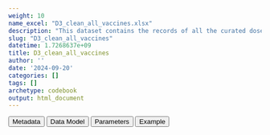 ```yaml
---
weight: 10
name_excel: "D3_clean_all_vaccines.xlsx"
description: "This dataset contains the records of all the curated doses of all vaccines in the instance listed in Table 4 of the SAP, including the curated covid vaccines. It is obtained from the original conceptsets datastes by replicating each vaccination record as many times as the indicators that it is used for, see the first example in the tab Example: a record with Vacco Id DIP-HIB-PER-POL-TET is replicated 3 times, once per the indicator DPT, once per the indicator HiB, and once for the indicator Pol. Then, each record is labelled with various exclusion citeria, most importantly, records with dats 30 daya apart form a previous record as marked as 'duplicates'. In the next step, all the record labelled as 'removed row' will be removed"
slug: "D3_clean_all_vaccines"
datetime: 1.7268637e+09
title: D3_clean_all_vaccines
author: ''
date: '2024-09-20'
categories: []
tags: []
archetype: codebook
output: html_document
---
```


<script src="/rmarkdown-libs/core-js/shim.min.js"></script>
<script src="/rmarkdown-libs/react/react.min.js"></script>
<script src="/rmarkdown-libs/react/react-dom.min.js"></script>
<script src="/rmarkdown-libs/reactwidget/react-tools.umd.cjs"></script>
<script src="/rmarkdown-libs/htmlwidgets/htmlwidgets.js"></script>
<link href="/rmarkdown-libs/reactable/reactable.css" rel="stylesheet" />
<script src="/rmarkdown-libs/reactable-binding/reactable.js"></script>
<div class="tab">
<button class="tablinks" onclick="openCity(event, &#39;Metadata&#39;)" id="defaultOpen">Metadata</button>
<button class="tablinks" onclick="openCity(event, &#39;Data Model&#39;)">Data Model</button>
<button class="tablinks" onclick="openCity(event, &#39;Parameters&#39;)">Parameters</button>
<button class="tablinks" onclick="openCity(event, &#39;Example&#39;)">Example</button>
</div>
<div id="Metadata" class="tabcontent">
<div id="htmlwidget-1" class="reactable html-widget" style="width:auto;height:600px;"></div>
<script type="application/json" data-for="htmlwidget-1">{"x":{"tag":{"name":"Reactable","attribs":{"data":{"medatata_name":["Name of the dataset","Content of the dataset","Unit of observation","Dataset where the list of UoOs is fully listed and with 1 record per UoO","How many observations per UoO","NxUoO","Variables capturing the UoO","Primary key","Parameters",null,null,null,null,null,null,null,null,null,null,null],"metadata_content":["D3_clean_all_vaccines","This dataset contains the records of all the curated doses of all vaccines in the instance listed in Table 4 of the SAP, including the curated covid vaccines. It is obtained from the original conceptsets datastes by replicating each vaccination record as many times as the indicators that it is used for, see the first example in the tab Example: a record with Vacco Id DIP-HIB-PER-POL-TET is replicated 3 times, once per the indicator DPT, once per the indicator HiB, and once for the indicator Pol. Then, each record is labelled with various exclusion citeria, most importantly, records with dats 30 daya apart form a previous record as marked as 'duplicates'. In the next step, all the record labelled as 'removed row' will be removed","root indicators for all persons in the instance",null,"as many as the doses for that root_indicator, including duplicates",">= 0","person_id root_indicator",null,null,null,null,null,null,null,null,null,null,null,null,null]},"columns":[{"id":"medatata_name","name":"medatata_name","type":"character"},{"id":"metadata_content","name":"metadata_content","type":"character"}],"sortable":false,"searchable":true,"pagination":false,"highlight":true,"bordered":true,"striped":true,"style":{"maxWidth":1800},"height":"600px","dataKey":"a00b6704e1f089764e2acf9b5da06fa1"},"children":[]},"class":"reactR_markup"},"evals":[],"jsHooks":[]}</script>
</div>
<div id="Data Model" class="tabcontent">
<div id="htmlwidget-2" class="reactable html-widget" style="width:auto;height:600px;"></div>
<script type="application/json" data-for="htmlwidget-2">{"x":{"tag":{"name":"Reactable","attribs":{"data":{"VarName":["person_id","date_curated","dose_curated","manufacturer_curated","vacco_id","concept_vacco_id","root_indicator","imputed_dose","duplicated_records","missing_date","distance_too_short","duplicated_records_final","removed_row",null,null,null,null,null,null,null],"Description":["unique person identifier",null,null,null,"label from the VaccO ontology","for each vacco_id there may be multiple ways of retrieving the records: from ATC (either from VACCINES or MEDICINES) or from vx_type (from VACCINES). Each of those originate a concept. The methods are specified in SAFETY-VAC_vaccines_28Mar24 and are assigned in 03_concepts","root of the indicator, as specified in SAFETY-VAC_indicators_28Mar24, i.e., Table 7 of the Protocol. The same indicator may be populated by multiple VaccoIDs, e.g., the indicator Pol2 may be obtained by a first dose of POL and a second dose of DIP-PER-POL-TET. The two records are copied with root_indicator Pol and doses curated are assigned on the base of the root_indicator","flag that the curated dose is imputed","to be excluded because it's a duplicated record before all the transformations","to be excluded because date is missing","to be excluded because distance from another record of the same root_indicator is distant less than 30 days","to be excluded because after all tranformation it is a duplicated record","1 if any exclusion criterion is 1",null,null,null,null,null,null,null],"Format":["character","date","integer","character","character","character",null,"binary","binary","binary","binary","binary","binary",null,null,null,null,null,null,null],"Vocabulary":[null,null,"1, 2 , 3,4",null,"VaccO ontology, as specified in SAFETY-VAC_vaccines_28Mar24","VaccO ontlogy + one among ATC, MED, VXTYPE","\"MCV\" = measles-containing vaccine\r\n\"DTP\" = diphteria-tetatnus-pertussis\r\n\"Hib\" = Haemophilus influenzae type B\r\n\"HepB\" = Hepatatis B\r\n\"Pol\" = Polio\r\n\"PCV\" = Pneumococcal conjugate vaccines\r\n\"Varicella\" = Varicella\r\n\"BCG\" = Bacille Calmette-Guérin vaccine\r\n\"HPV\" = Human papillomavirus vaccine\r\n\"RotaC\" = Rotavirus\r\n\"Meningococcal\" = Meningococcal vaccine\r\n\"Influenza\" =Infuenza\r\n\"Coronavirus\" = Coronavirus",null,"1 = to be excluded\r\n0 = otherwise","1 = to be excluded\r\n0 = otherwise","1 = to be excluded\r\n0 = otherwise","1 = to be excluded\r\n0 = otherwise","1 = to be excluded\r\n0 = otherwise",null,null,null,null,null,null,null],"Parameters":[null,null,null,null,null,null,null,null,null,null,null,null,null,null,null,null,null,null,null,null],"Notes and examples":["from CDM PERSONS",null,"doses higher than the vaccine-specific maximum dosage are excluded",null,"note that the symbol '-' of the original VaccO ontology has been replaced by the symbol '_' because the former cannot be part of a file name in , so examples are\r\n\r\n\"DIP_HEB_PER_POL_TET\"     \r\n\"DIP_HIB_PER_TET\"         \r\n\"DIP_TET\"                 \r\n\"HEB\"                     \r\n\"POL\"                     \r\n\"MEA_MUM_RUB\"             \r\n\"MUM\"                     \r\n\"RVV\"                     \r\n\"COV\"                     \r\n\"HEZ\"                     \r\n\"HIB_POL\"",null,null,null,null,null,null,null,null,null,null,null,null,null,null,null],"Source tables and variables":[null,null,null,null,null,null,null,null,null,null,null,null,null,null,null,null,null,null,null,null],"Retrieved":["yes","yes","yes","yes","yes",null,null,null,null,null,null,null,null,null,null,null,null,null,null,null],"Calculated":[null,null,null,null,null,null,null,null,null,null,null,null,null,null,null,null,null,null,null,null],"Algorithm_id":[null,null,null,null,null,null,null,null,null,null,null,null,null,null,null,null,null,null,null,null],"Rule":[null,null,null,null,null,null,null,null,null,null,null,null,null,null,null,null,null,null,null,null]},"columns":[{"id":"VarName","name":"VarName","type":"character"},{"id":"Description","name":"Description","type":"character"},{"id":"Format","name":"Format","type":"character"},{"id":"Vocabulary","name":"Vocabulary","type":"character"},{"id":"Parameters","name":"Parameters","type":"logical"},{"id":"Notes and examples","name":"Notes and examples","type":"character"},{"id":"Source tables and variables","name":"Source tables and variables","type":"logical"},{"id":"Retrieved","name":"Retrieved","type":"character"},{"id":"Calculated","name":"Calculated","type":"logical"},{"id":"Algorithm_id","name":"Algorithm_id","type":"logical"},{"id":"Rule","name":"Rule","type":"logical"}],"sortable":false,"searchable":true,"pagination":false,"highlight":true,"bordered":true,"striped":true,"style":{"maxWidth":1800},"height":"600px","dataKey":"58bac99c02a0f3966888c0a8538c0652"},"children":[]},"class":"reactR_markup"},"evals":[],"jsHooks":[]}</script>
</div>
<div id="Parameters" class="tabcontent">
<div id="htmlwidget-3" class="reactable html-widget" style="width:auto;height:600px;"></div>
<script type="application/json" data-for="htmlwidget-3">{"x":{"tag":{"name":"Reactable","attribs":{"data":{"parameter in the variable name":[null,null,null,null,null,null,null,null,null,null,null,null,null,null,null,null,null,null,null,null],"values":["TUB","DIP_PER_TET","DIP_HEB_PER_POL_TET","DIP_HIB_PER_TET","DIP_TET","HEB","POL","MEA_MUM_RUB","MUM","RVV","COV","HEZ","HIB_POL","PER","DIP_HEB_PER_TET","DIP_HIB_PER_POL_TET","DIP","INF","HIB","MEA"],"name of macro":[null,null,null,null,null,null,null,null,null,null,null,null,null,null,null,null,null,null,null,null]},"columns":[{"id":"parameter in the variable name","name":"parameter in the variable name","type":"logical"},{"id":"values","name":"values","type":"character"},{"id":"name of macro","name":"name of macro","type":"logical"}],"sortable":false,"searchable":true,"pagination":false,"highlight":true,"bordered":true,"striped":true,"style":{"maxWidth":1800},"height":"600px","dataKey":"7e3d8a09a054ca7e28b0e348bfa2ed60"},"children":[]},"class":"reactR_markup"},"evals":[],"jsHooks":[]}</script>
</div>
<div id="Example" class="tabcontent">
<div id="htmlwidget-4" class="reactable html-widget" style="width:auto;height:600px;"></div>
<script type="application/json" data-for="htmlwidget-4">{"x":{"tag":{"name":"Reactable","attribs":{"data":{"person_id":["P001","P001","P001","P001","P001","P001","P002","P002","P002","P003","P003","P003","P003","P004","P004",null,null,null,null,null],"date":["2021-05-02T00:00:00Z","2021-07-27T00:00:00Z","2021-05-02T00:00:00Z","2021-07-27T00:00:00Z","2021-05-02T00:00:00Z","2021-07-27T00:00:00Z","2021-08-20T00:00:00Z","2021-07-30T00:00:00Z","2022-07-30T00:00:00Z","2021-01-01T00:00:00Z","2021-01-25T00:00:00Z","2021-04-01T00:00:00Z","2021-10-12T00:00:00Z","2021-05-02T00:00:00Z","2021-07-27T00:00:00Z",null,null,null,null,null],"vx_record_date":["2021-05-02T00:00:00Z","2021-07-27T00:00:00Z","2021-05-02T00:00:00Z","2021-07-27T00:00:00Z","2021-05-02T00:00:00Z","2021-07-27T00:00:00Z","2021-08-20T00:00:00Z","2021-07-30T00:00:00Z","2022-07-30T00:00:00Z","2021-01-01T00:00:00Z","2021-01-25T00:00:00Z","2021-04-01T00:00:00Z","2021-10-12T00:00:00Z","2021-05-02T00:00:00Z","2021-05-02T00:00:00Z",null,null,null,null,null],"vx_dose":[1,2,1,2,1,2,1,2,1,1,2,3,4,1,1,"NA","NA","NA","NA","NA"],"vx_manufacturer":[null,null,null,null,null,null,"pfizer","pfizer",null,"astrazeneca","astrazeneca","pfizer","moderna",null,null,null,null,null,null,null],"date_curated":["2021-05-02T00:00:00Z","2021-07-27T00:00:00Z","2021-05-02T00:00:00Z","2021-07-27T00:00:00Z","2021-05-02T00:00:00Z","2021-07-27T00:00:00Z","2021-08-20T00:00:00Z","2021-07-30T00:00:00Z","2022-07-30T00:00:00Z","2021-01-01T00:00:00Z","2021-01-25T00:00:00Z","2021-04-01T00:00:00Z","2021-10-12T00:00:00Z","2021-05-02T00:00:00Z","2021-07-27T00:00:00Z",null,null,null,null,null],"dose_curated":[1,2,1,2,1,2,1,2,1,1,2,3,4,1,1,"NA","NA","NA","NA","NA"],"manufacturer_curated":[null,null,null,null,null,null,"pfizer","pfizer",null,"astrazeneca","astrazeneca","pfizer","moderna",null,null,null,null,null,null,null],"vacco_id":["DIP-HIB-PER-POL-TET","DIP-HIB-PER-POL-TET","DIP-HIB-PER-POL-TET","DIP-HIB-PER-POL-TET","DIP-HIB-PER-POL-TET","DIP-HIB-PER-POL-TET","COV","COV","HPV","COV","COV","COV","COV","DIP-PER-TET","DIP-PER-TET",null,null,null,null,null],"concept_vacco_id":["DIP-HIB-PER-POL-TETATC","DIP-HIB-PER-POL-TETVXTYPE","DIP-HIB-PER-POL-TETATC","DIP-HIB-PER-POL-TETVXTYPE","DIP-HIB-PER-POL-TETATC","DIP-HIB-PER-POL-TETVXTYPE","COVATC","COVATC","HPVATC","COVATC","COVVXTYPE","COVATC","COVATC","DIP-PER-TETATC","DIP-PER-TETVXTYPE",null,null,null,null,null],"root_indicator":["DPT","DPT","Pol","Pol",null,null,"Coronavirus","Coronavirus","HPV ","Coronavirus","Coronavirus","Coronavirus","Coronavirus","DPT","DPT",null,null,null,null,null],"duplicated_records":[0,0,0,0,0,0,0,0,0,0,0,0,0,0,0,"NA","NA","NA","NA","NA"],"missing_date":[0,0,0,0,0,0,0,0,0,0,0,0,0,0,0,"NA","NA","NA","NA","NA"],"distance_too_short":[0,0,0,0,0,0,0,0,0,0,0,0,0,0,0,"NA","NA","NA","NA","NA"],"duplicated_records_final":[0,0,0,0,0,0,0,0,0,0,0,0,0,0,1,"NA","NA","NA","NA","NA"],"removed_row":[0,0,0,0,0,0,0,0,0,0,0,0,0,0,1,"NA","NA","NA","NA","NA"],"imputed_dose":["FALSE","FALSE","TRUE","TRUE","FALSE","FALSE","FALSE","FALSE","FALSE","FALSE","FALSE","FALSE","FALSE","FALSE","FALSE",null,null,null,null,null]},"columns":[{"id":"person_id","name":"person_id","type":"character"},{"id":"date","name":"date","type":"Date"},{"id":"vx_record_date","name":"vx_record_date","type":"Date"},{"id":"vx_dose","name":"vx_dose","type":"numeric"},{"id":"vx_manufacturer","name":"vx_manufacturer","type":"character"},{"id":"date_curated","name":"date_curated","type":"Date"},{"id":"dose_curated","name":"dose_curated","type":"numeric"},{"id":"manufacturer_curated","name":"manufacturer_curated","type":"character"},{"id":"vacco_id","name":"vacco_id","type":"character"},{"id":"concept_vacco_id","name":"concept_vacco_id","type":"character"},{"id":"root_indicator","name":"root_indicator","type":"character"},{"id":"duplicated_records","name":"duplicated_records","type":"numeric"},{"id":"missing_date","name":"missing_date","type":"numeric"},{"id":"distance_too_short","name":"distance_too_short","type":"numeric"},{"id":"duplicated_records_final","name":"duplicated_records_final","type":"numeric"},{"id":"removed_row","name":"removed_row","type":"numeric"},{"id":"imputed_dose","name":"imputed_dose","type":"character"}],"sortable":false,"searchable":true,"pagination":false,"highlight":true,"bordered":true,"striped":true,"style":{"maxWidth":1800},"height":"600px","dataKey":"9c277f92159de38d79d3566edc3f17e8"},"children":[]},"class":"reactR_markup"},"evals":[],"jsHooks":[]}</script>
</div>
